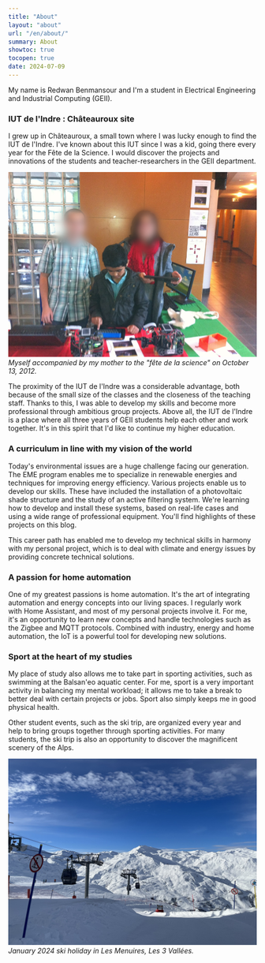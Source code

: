 ```yaml
---
title: "About"
layout: "about"
url: "/en/about/"
summary: About
showtoc: true
tocopen: true
date: 2024-07-09
---
```


My name is Redwan Benmansour and I'm a student in Electrical Engineering and Industrial Computing (GEII). 

### IUT de l'Indre : Châteauroux site
I grew up in Châteauroux, a small town where I was lucky enough to find the IUT de l'Indre. I've known about this IUT since I was a kid, going there every year for the Fête de la Science. I would discover the projects and innovations of the students and teacher-researchers in the GEII department. 

![Photo 1](IMG_8756.png)
*Myself accompanied by my mother to the "fête de la science" on October 13, 2012.*

The proximity of the IUT de l'Indre was a considerable advantage, both because of the small size of the classes and the closeness of the teaching staff. Thanks to this, I was able to develop my skills and become more professional through ambitious group projects. Above all, the IUT de l'Indre is a place where all three years of GEII students help each other and work together. It's in this spirit that I'd like to continue my higher education.

### A curriculum in line with my vision of the world
Today's environmental issues are a huge challenge facing our generation. The EME program enables me to specialize in renewable energies and techniques for improving energy efficiency. Various projects enable us to develop our skills. These have included the installation of a photovoltaic shade structure and the study of an active filtering system. We're learning how to develop and install these systems, based on real-life cases and using a wide range of professional equipment. You'll find highlights of these projects on this blog.

This career path has enabled me to develop my technical skills in harmony with my personal project, which is to deal with climate and energy issues by providing concrete technical solutions. 

### A passion for home automation
One of my greatest passions is home automation. It's the art of integrating automation and energy concepts into our living spaces. I regularly work with Home Assistant, and most of my personal projects involve it. For me, it's an opportunity to learn new concepts and handle technologies such as the Zigbee and MQTT protocols. Combined with industry, energy and home automation, the IoT is a powerful tool for developing new solutions.

### Sport at the heart of my studies
My place of study also allows me to take part in sporting activities, such as swimming at the Balsan'eo aquatic center. For me, sport is a very important activity in balancing my mental workload; it allows me to take a break to better deal with certain projects or jobs. Sport also simply keeps me in good physical health. 

Other student events, such as the ski trip, are organized every year and help to bring groups together through sporting activities. For many students, the ski trip is also an opportunity to discover the magnificent scenery of the Alps.

![Photo 2](IMG_5864.jpg)
*January 2024 ski holiday in Les Menuires, Les 3 Vallées.*

